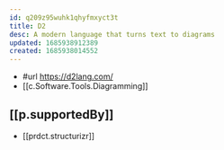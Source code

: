 ```yaml
---
id: q209z95wuhk1qhyfmxyct3t
title: D2
desc: A modern language that turns text to diagrams
updated: 1685938912389
created: 1685938014552
---
```


- #url https://d2lang.com/
- [[c.Software.Tools.Diagramming]]
  
## [[p.supportedBy]]

- [[prdct.structurizr]]